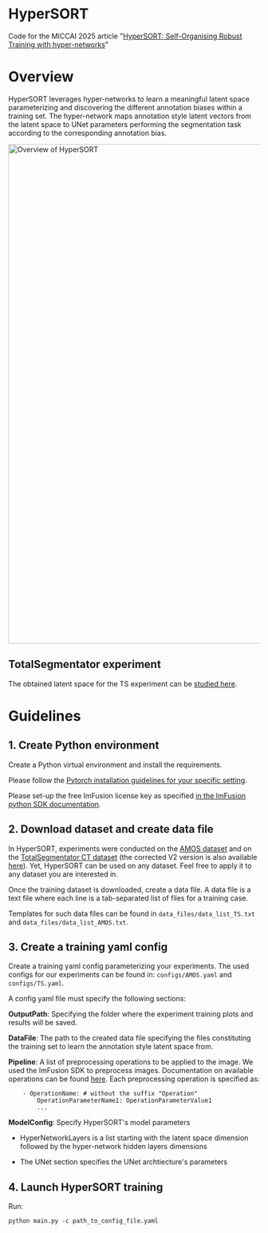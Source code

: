# HyperSORT
Code for the MICCAI 2025 article "[HyperSORT: Self-Organising Robust Training with hyper-networks](https://arxiv.org/abs/2506.21430)"

# Overview

HyperSORT leverages hyper-networks to learn a meaningful latent space parameterizing and discovering the different annotation biases within a training set. The hyper-network maps annotation style latent vectors from the latent space to UNet parameters performing the segmentation task according to the corresponding annotation bias.

<!-- ![HyperSORT overview](images/Graphical_abstract.png "Overview of HyperSORT") -->
<img src="images/Graphical_abstract.png" alt="Overview of HyperSORT" width="1000"/>

## TotalSegmentator experiment

The obtained latent space for the TS experiment can be [studied here](https://ImFusionGmbH.github.io/HyperSORT/TS_latent.html).

# Guidelines

## 1. Create Python environment

Create a Python virtual environment and install the requirements.

Please follow the [Pytorch installation guidelines for your specific setting](https://pytorch.org/). 

Please set-up the free ImFusion license key as specified [in the ImFusion python SDK documentation](https://docs.imfusion.com/python/installing.html#license-activation).

## 2. Download dataset and create data file

In HyperSORT, experiments were conducted on the [AMOS dataset](https://zenodo.org/records/7262581) and on the [TotalSegmentator CT dataset](https://zenodo.org/records/6802614) (the corrected V2 version is also available [here](https://zenodo.org/records/8367088)). 
Yet, HyperSORT can be used on any dataset. Feel free to apply it to any dataset you are interested in.

Once the training dataset is downloaded, create a data file. 
A data file is a text file where each line is a tab-separated list of files for a training case. 

Templates for such data files can be found in `data_files/data_list_TS.txt` and `data_files/data_list_AMOS.txt`.

## 3. Create a training yaml config

Create a training yaml config parameterizing your experiments. The used configs for our experiments can be found in: `configs/AMOS.yaml` and `configs/TS.yaml`.

A config yaml file must specify the following sections:

**OutputPath**: Specifying the folder where the experiment training plots and results will be saved.

**DataFile**: The path to the created data file specifying the files constituting the training set to learn the annotation style latent space from.

**Pipeline**: A list of preprocessing operations to be applied to the image. We used the ImFusion SDK to preprocess images. Documentation on available operations can be found [here](https://docs.imfusion.com/python/ml_op_bindings.html). Each preprocessing operation is specified as:

```
    - OperationName: # without the suffix "Operation"
        OperationParameterName1: OperationParameterValue1
        ... 
```

**ModelConfig**: Specify HyperSORT's model parameters
    
- HyperNetworkLayers is a list starting with the latent space dimension followed by the hyper-network hidden layers dimensions
    
- The UNet section specifies the UNet archtiecture's parameters

## 4. Launch HyperSORT training

Run:

`python main.py -c path_to_config_file.yaml`





